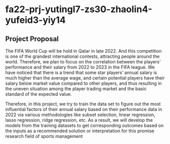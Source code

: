 # fa22-prj-yutingl7-zs30-zhaolin4-yufeid3-yiy14

## Project Proposal
The FIFA World Cup will be hold in Qatar in late 2022. And this competition is one of the grandest international contests, attracting people around the world. Therefore, we plan to focus on the correlation between the players’ performance and their salary from 2022 to 2023 in the FIFA league. We have noticed that there is a trend that some star players’ annual salary is much higher than the average wage, and certain potential players have their salary below market value compared to other players, and thus resulting in the uneven situation among the player trading market and the basic standard of the expected value. 

Therefore, in this project, we try to train the data set to figure out the most influential factors of their annual salary based on their performance data in 2022 via various methodologies like subset selection, linear regression, lasso regression, ridge regression, etc. As a result, we will develop the models from the training datasets to get corresponding outcomes based on the inputs as a recommended solution or interpretation for this promise research field of sports management
